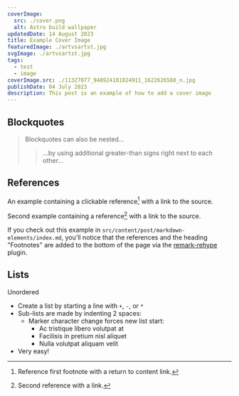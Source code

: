 ```yaml
---
coverImage:
  src: ./cover.png
  alt: Astro build wallpaper
updatedDate: 14 August 2023
title: Example Cover Image
featuredImage: ./artvsartst.jpg
svgImage: ./artvsartst.jpg
tags:
  - test
  - image
coverImage.src: ./11327077_948924101824911_1622626588_n.jpg
publishDate: 04 July 2023
description: This post is an example of how to add a cover image
---
```


<!-- ![Booya](./cover.png) -->


## Blockquotes

> Blockquotes can also be nested...
>
> > ...by using additional greater-than signs right next to each other...

## References

An example containing a clickable reference[^1] with a link to the source.

Second example containing a reference[^2] with a link to the source.

[^1]: Reference first footnote with a return to content link.
[^2]: Second reference with a link.

If you check out this example in `src/content/post/markdown-elements/index.md`, you'll notice that the references and the heading "Footnotes" are added to the bottom of the page via the [remark-rehype](https://github.com/remarkjs/remark-rehype#options) plugin.

## Lists

Unordered

- Create a list by starting a line with `+`, `-`, or `*`
- Sub-lists are made by indenting 2 spaces:
  - Marker character change forces new list start:
    - Ac tristique libero volutpat at
    - Facilisis in pretium nisl aliquet
    - Nulla volutpat aliquam velit
- Very easy!